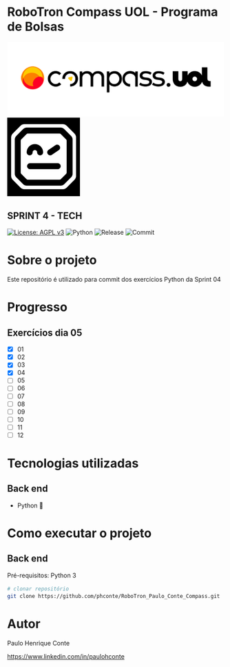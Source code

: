 # RoboTron Compass UOL - Programa de Bolsas
![Compasso](https://github.com/phconte/RoboTron_Paulo_Conte_Compass/blob/main/Imagens/compasso.png)
![Robotron](https://github.com/phconte/RoboTron_Paulo_Conte_Compass/blob/main/Imagens/robotron.png)

## SPRINT 4 - TECH
[![License: AGPL v3](https://img.shields.io/badge/License-AGPL_v3-blue.svg)](https://github.com/phconte/RoboTron_Paulo_Conte_Compass/blob/main/LICENCE) 
![Python](https://img.shields.io/pypi/pyversions/p)
![Release](https://img.shields.io/github/v/release/phconte/RoboTron_Paulo_Conte_Compass?include_prereleases)
![Commit](https://img.shields.io/github/last-commit/phconte/RoboTron_Paulo_Conte_Compass)



# Sobre o projeto
Este repositório é utilizado para commit dos exercícios Python da Sprint 04

# Progresso
## Exercícios dia 05
- [x] 01
- [X] 02
- [X] 03
- [X] 04
- [ ] 05
- [ ] 06
- [ ] 07
- [ ] 08
- [ ] 09
- [ ] 10
- [ ] 11
- [ ] 12

# Tecnologias utilizadas
## Back end
- Python 🐍

# Como executar o projeto
## Back end
Pré-requisitos: Python 3

```bash
# clonar repositório
git clone https://github.com/phconte/RoboTron_Paulo_Conte_Compass.git

```

# Autor

Paulo Henrique Conte

https://www.linkedin.com/in/paulohconte
